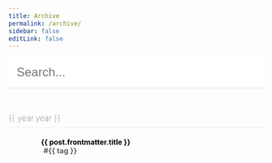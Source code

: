 ```yaml
---
title: Archive
permalink: /archive/
sidebar: false
editLink: false
---
```


<input class="search-box" type="text" v-model="search" placeholder="Search...">

<div v-for="year in years">

<h3 class="year-title">{{ year.year }}</h3>

<div class="archive-post" v-for="post in year.posts">

<h4 class="archive-post__title">
<a :href="post.path">{{ post.frontmatter.title }}</a>
</h4>

<div class="archive-post__metadata">
<DateTime class="archive-post__date" :time="post.frontmatter.date" format="YYYY-MM-DD" />
<span class="tag" v-for="tag in (post.frontmatter?.tags || [])">#{{ tag }}</span>
</div>

</div>

</div>

<script lang="ts">
import {onMounted, ref, reactive, computed} from 'vue'
import {usePagesData} from '@vuepress/client'
import DateTime from "../../components/Date.vue"

export default {
    components: {
        DateTime
    },
    setup() {
        const posts = reactive([])
        const search = ref(null)

        const years = computed(() => {
            const foundPosts = posts.filter(post => !search.value
                || post.frontmatter.title.toLowerCase().includes(search.value.toLowerCase())
                || (post.frontmatter.categories || []).some(category => category.includes(search.value.toLowerCase()))
                || (post.frontmatter.tags || []).some(tag => tag.includes(search.value.toLowerCase())))

            const yearsLookup = foundPosts.reduce((years, post) => {
                const year = new Date(post.frontmatter.date).getFullYear()

                years[year] = years[year] || []
                years[year].push(post)

                return years
            }, {})

            const yearsList = Object.keys(yearsLookup).map(year => ({
                year,
                posts: yearsLookup[year]
            }))

            yearsList.sort((a, b) => b.year - a.year)

            return yearsList
        })

        onMounted(() => {
            Promise.all(Object.values(usePagesData().value).map(get => get()))
                .then(pages => {
                    const postsPages = pages.filter(page => page.filePathRelative?.startsWith("posts/") && page.filePathRelative !== "posts/README.md")
                    postsPages.sort((a, b) => b.filePathRelative > a.filePathRelative ? 1 : -1)

                    posts.push(...postsPages)
                })
        })

        return {
            search,
            years
        }
    }
}
</script>

<style>
    input.search-box {
        width: 100%;
        border: none;
        border-bottom: 2px solid #eee;
        padding: 1rem;
        font-size: 1.5rem;

        transition: border-bottom 0.2s ease-in-out;
        background-color: none;
    }

    input.search-box:hover {
        border-bottom: 2px solid #ddd;
    }

    input.search-box:focus {
        border-bottom: 2px solid #1FB3FF;
        outline: none;
    }

    .year-title {
        font-weight: lighter;
        margin-top: 3rem;
        padding-bottom: 0.5rem;
        border-bottom: 1px solid #eee;
    }

    .tag {
        font-size: 0.9rem;
        font-weight: bold;
        margin: 0 5px;
    }

    .archive-post {
        margin-left: 4rem;
    }

    .archive-post__title {
        margin-bottom: 0;
    }

    .archive-post__title a {
        color: #000;
    }

    .archive-post__metadata {

    }

    .archive-post__date {
        font-size: 0.9rem;
        opacity: 0.7;
    }
</style>